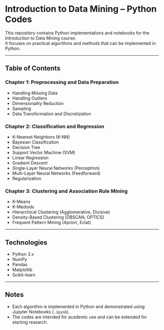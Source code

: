 # Introduction to Data Mining – Python Codes

This repository contains Python implementations and notebooks for the Introduction to Data Mining course.  
It focuses on practical algorithms and methods that can be implemented in Python.  

---

## Table of Contents

### Chapter 1: Preprocessing and Data Preparation
- Handling Missing Data  
- Handling Outliers  
- Dimensionality Reduction  
- Sampling  
- Data Transformation and Discretization  

### Chapter 2: Classification and Regression
- K-Nearest Neighbors (K-NN)  
- Bayesian Classification  
- Decision Tree  
- Support Vector Machine (SVM)  
- Linear Regression  
- Gradient Descent  
- Single-Layer Neural Networks (Perceptron)  
- Multi-Layer Neural Networks (Feedforward)  
- Regularization  

### Chapter 3: Clustering and Association Rule Mining
- K-Means  
- K-Medoids  
- Hierarchical Clustering (Agglomerative, Divisive)  
- Density-Based Clustering (DBSCAN, OPTICS)  
- Frequent Pattern Mining (Apriori, Eclat)  

---

## Technologies
- Python 3.x  
- NumPy  
- Pandas  
- Matplotlib  
- Scikit-learn  

---

## Notes
- Each algorithm is implemented in Python and demonstrated using Jupyter Notebooks (`.ipynb`).  
- The codes are intended for academic use and can be extended for starting research.  
